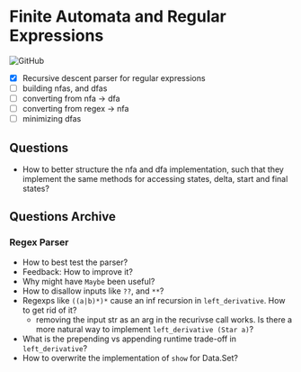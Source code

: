 # Finite Automata and Regular Expressions

![GitHub](https://img.shields.io/github/license/Directoire/under-construction-template)

- [x] Recursive descent parser for regular expressions
- [ ] building nfas, and dfas
- [ ] converting from nfa -> dfa
- [ ] converting from regex -> nfa
- [ ] minimizing dfas

## Questions

- How to better structure the nfa and dfa implementation, such that
  they implement the same methods for accessing states, delta, start and
  final states?

## Questions Archive

### Regex Parser

- How to best test the parser?
- Feedback: How to improve it?
- Why might have `Maybe` been useful?
- How to disallow inputs like `??`, and `**`?
- Regexps like `((a|b)*)*` cause an inf recursion in `left_derivative`. How to get rid of it?
    * removing the input str as an arg in the recurivse call works. 
      Is there a more natural way to implement `left_derivative (Star a)`?
- What is the prepending vs appending runtime trade-off in `left_derivative`?
- How to overwrite the implementation of `show` for Data.Set?